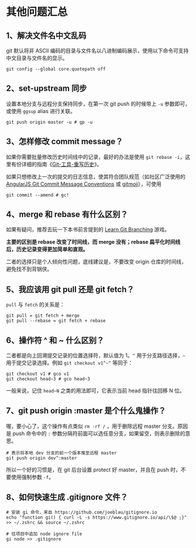 # 其他问题汇总

## 1、解决文件名中文乱码

git 默认将非 ASCII 编码的目录与文件名以八进制编码展示，使用以下命令可支持中文目录与文件名的显示。

```shell
git config --global core.quotepath off
```

## 2、set-upstream 同步

设置本地分支与远程分支保持同步，在第一次 git push 的时候带上 `-u` 参数即可，或使用 `ggsup` alias 进行关联。

```shell
git push origin master -u # gp -u
```

## 3、怎样修改 commit message？

如果你需要批量修改历史时间线中的记录，最好的办法是使用 `git rebase -i`，这里有份详细的指南《[Git-工具-重写历史](https://git-scm.com/book/zh/v2/Git-%E5%B7%A5%E5%85%B7-%E9%87%8D%E5%86%99%E5%8E%86%E5%8F%B2)》。

如果只想修改上一次的提交的日志信息，使其符合团队规范（如社区广泛使用的 [AngularJS Git Commit Message Conventions](https://gist.github.com/stephenparish/9941e89d80e2bc58a153) 或 [gitmoji](https://github.com/carloscuesta/gitmoji/)），可使用

```shell
git commit --amend # gc!
```

## 4、merge 和 rebase 有什么区别？

如果有疑问，推荐去玩一下本书前言提到的 [Learn Git Branching](https://learngitbranching.js.org) 游戏。

**主要的区别是 rebase 改变了时间线，而 merge 没有；rebase 扁平化时间线后，历史记录变得更加简单和直观。**

二者的选择只是个人倾向性问题，底线建议是，不要改变 origin 仓库的时间线，避免找不到背锅侠。

## 5、我应该用 git pull 还是 git fetch？

`pull` 与 `fetch` 的关系是：

```text
git pull = git fetch + merge
git pull --rebase = git fetch + rebase
```
## 6、操作符 ^ 和 ~ 什么区别？

二者都是向上回溯提交记录的位置选择符，默认值为 1。`^` 用于分支路径选择，`~` 用于提交记录选择。例如 `git checkout v1^~^` 等同于：

```shell
git checkout v1 # gco v1
git checkout head~3 # gco head~3
```

一般来说，记住 `head~N` 之类的用法即可，它表示当前 head 指针往回移 N 位。

## 7、git push origin :master 是个什么鬼操作？

喔，要小心了，这个操作有点类似 `rm -rf /` ，用于删除远程 master 分支。原因是 push 命令中的 `:` 参数分隔符前面可以选任意分支，如果留空，则表示删除的意思。

```shell
# 表示将本地 dev 分支的前一个版本推至远程 master
git push origin dev^:master
```

所以一个好的习惯是，在 git 后台设置 protect 好 master，并且在 push 时，不要使用强制参数 `-f`。

## 8、如何快速生成 .gitignore 文件？

```shell
# 安装 gi 命令，来自 https://github.com/joeblau/gitignore.io
echo "function gi() { curl -L -s https://www.gitignore.io/api/\$@ ;}" >> ~/.zshrc && source ~/.zshrc

# 往项目中追加 node ignore file
gi node >> .gitignore
```